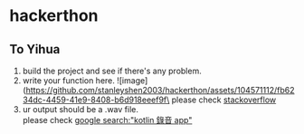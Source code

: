 # hackerthon
## To Yihua
1. build the project and see if there's any problem.
2. write your function here.
![image](https://github.com/stanleyshen2003/hackerthon/assets/104571112/fb6234dc-4459-41e9-8408-b6d918eeef9f\
please check [stackoverflow](https://stackoverflow.com/questions/46970565/button-onclick-attribute-is-none-if-activity-written-in-kotlin)
3. ur output should be a .wav file.\
please check [google search:"kotlin 錄音 app"](https://github.com/zhoumeng1990/AudioAnalyze)
